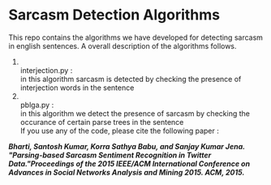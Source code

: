 # Sarcasm Detection Algorithms
This repo contains the algorithms we have developed for detecting sarcasm in english sentences. A overall description of the algorithms follows.  
1. <br>interjection.py : </br>in this algorithm sarcasm is detected by checking the presence of interjection words in the sentence  
2. <br>pblga.py : </br>in this algorithm we detect the presence of sarcasm by checking the occurance of certain parse trees in the sentence  
If you use any of the code, please cite the following paper :

<em><strong>Bharti, Santosh Kumar, Korra Sathya Babu, and Sanjay Kumar Jena. "Parsing-based Sarcasm Sentiment Recognition in Twitter Data."Proceedings of the 2015 IEEE/ACM International Conference on Advances in Social Networks Analysis and Mining 2015. ACM, 2015.</em></strong>  
